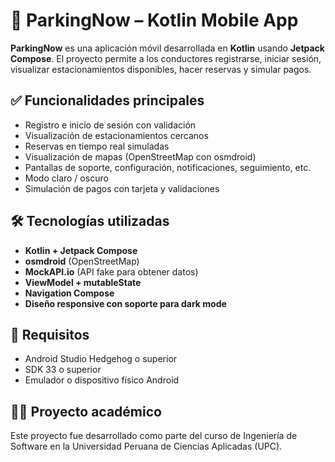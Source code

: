 # 🚗 ParkingNow – Kotlin Mobile App

**ParkingNow** es una aplicación móvil desarrollada en **Kotlin** usando **Jetpack Compose**. El proyecto permite a los conductores registrarse, iniciar sesión, visualizar estacionamientos disponibles, hacer reservas y simular pagos.

## ✅ Funcionalidades principales

- Registro e inicio de sesión con validación
- Visualización de estacionamientos cercanos
- Reservas en tiempo real simuladas
- Visualización de mapas (OpenStreetMap con osmdroid)
- Pantallas de soporte, configuración, notificaciones, seguimiento, etc.
- Modo claro / oscuro
- Simulación de pagos con tarjeta y validaciones

## 🛠️ Tecnologías utilizadas

- **Kotlin + Jetpack Compose**
- **osmdroid** (OpenStreetMap)
- **MockAPI.io** (API fake para obtener datos)
- **ViewModel + mutableState**
- **Navigation Compose**
- **Diseño responsive con soporte para dark mode**

## 📲 Requisitos

- Android Studio Hedgehog o superior
- SDK 33 o superior
- Emulador o dispositivo físico Android

## 👨‍💻 Proyecto académico

Este proyecto fue desarrollado como parte del curso de Ingeniería de Software en la Universidad Peruana de Ciencias Aplicadas (UPC).
